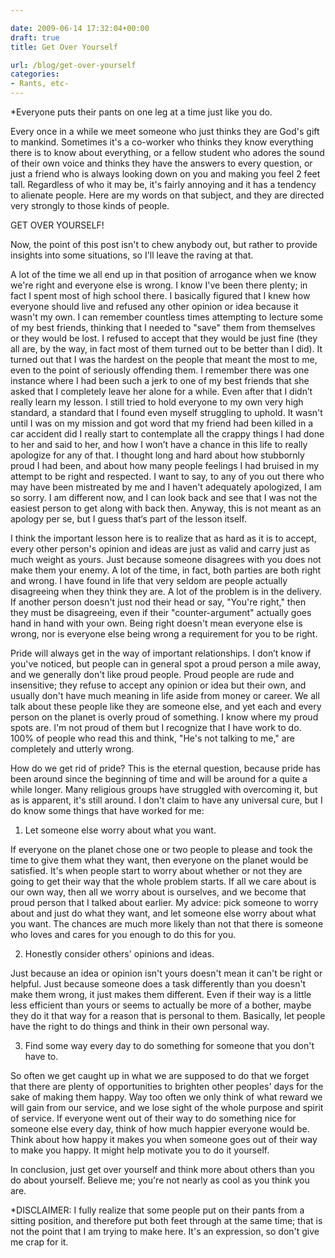 ```yaml
---

date: 2009-06-14 17:32:04+00:00
draft: true
title: Get Over Yourself

url: /blog/get-over-yourself
categories:
- Rants, etc-
---
```


*Everyone puts their pants on one leg at a time just like you do.




Every once in a while we meet someone who just thinks they are God's gift to mankind. Sometimes it's a co-worker who thinks they know everything there is to know about everything, or a fellow student who adores the sound of their own voice and thinks they have the answers to every question, or just a friend who is always looking down on you and making you feel 2 feet tall. Regardless of who it may be, it's fairly annoying and it has a tendency to alienate people. Here are my words on that subject, and they are directed very strongly to those kinds of people.




GET OVER YOURSELF!




Now, the point of this post isn't to chew anybody out, but rather to provide insights into some situations, so I'll leave the raving at that.




A lot of the time we all end up in that position of arrogance when we know we're right and everyone else is wrong. I know I've been there plenty; in fact I spent most of high school there. I basically figured that I knew how everyone should live and refused any other opinion or idea because it wasn't my own. I can remember countless times attempting to lecture some of my best friends, thinking that I needed to "save" them from themselves or they would be lost. I refused to accept that they would be just fine (they all are, by the way, in fact most of them turned out to be better than I did). It turned out that I was the hardest on the people that meant the most to me, even to the point of seriously offending them. I remember there was one instance where I had been such a jerk to one of my best friends that she asked that I completely leave her alone for a while. Even after that I didn’t really learn my lesson. I still tried to hold everyone to my own very high standard, a standard that I found even myself struggling to uphold. It wasn't until I was on my mission and got word that my friend had been killed in a car accident did I really start to contemplate all the crappy things I had done to her and said to her, and how I won’t have a chance in this life to really apologize for any of that. I thought long and hard about how stubbornly proud I had been, and about how many people feelings I had bruised in my attempt to be right and respected. I want to say, to any of you out there who may have been mistreated by me and I haven't adequately apologized, I am so sorry. I am different now, and I can look back and see that I was not the easiest person to get along with back then. Anyway, this is not meant as an apology per se, but I guess that‘s part of the lesson itself.




I think the important lesson here is to realize that as hard as it is to accept, every other person's opinion and ideas are just as valid and carry just as much weight as yours. Just because someone disagrees with you does not make them your enemy. A lot of the time, in fact, both parties are both right and wrong. I have found in life that very seldom are people actually disagreeing when they think they are. A lot of the problem is in the delivery. If another person doesn't just nod their head or say, "You're right," then they must be disagreeing, even if their "counter-argument" actually goes hand in hand with your own. Being right doesn't mean everyone else is wrong, nor is everyone else being wrong a requirement for you to be right.




Pride will always get in the way of important relationships. I don’t know if you've noticed, but people can in general spot a proud person a mile away, and we generally don't like proud people. Proud people are rude and insensitive; they refuse to accept any opinion or idea but their own, and usually don't have much meaning in life aside from money or career. We all talk about these people like they are someone else, and yet each and every person on the planet is overly proud of something. I know where my proud spots are. I'm not proud of them but I recognize that I have work to do. 100% of people who read this and think, "He's not talking to me," are completely and utterly wrong.




How do we get rid of pride? This is the eternal question, because pride has been around since the beginning of time and will be around for a quite a while longer. Many religious groups have struggled with overcoming it, but as is apparent, it's still around. I don't claim to have any universal cure, but I do know some things that have worked for me:




1. Let someone else worry about what you want.




If everyone on the planet chose one or two people to please and took the time to give them what they want, then everyone on the planet would be satisfied. It's when people start to worry about whether or not they are going to get their way that the whole problem starts. If all we care about is our own way, then all we worry about is ourselves, and we become that proud person that I talked about earlier. My advice: pick someone to worry about and just do what they want, and let someone else worry about what you want. The chances are much more likely than not that there is someone who loves and cares for you enough to do this for you.




2. Honestly consider others' opinions and ideas.




Just because an idea or opinion isn't yours doesn't mean it can't be right or helpful. Just because someone does a task differently than you doesn't make them wrong, it just makes them different. Even if their way is a little less efficient than yours or seems to actually be more of a bother, maybe they do it that way for a reason that is personal to them. Basically, let people have the right to do things and think in their own personal way.




3. Find some way every day to do something for someone that you don't have to.




So often we get caught up in what we are supposed to do that we forget that there are plenty of opportunities to brighten other peoples' days for the sake of making them happy. Way too often we only think of what reward we will gain from our service, and we lose sight of the whole purpose and spirit of service. If everyone went out of their way to do something nice for someone else every day, think of how much happier everyone would be. Think about how happy it makes you when someone goes out of their way to make you happy. It might help motivate you to do it yourself.




In conclusion, just get over yourself and think more about others than you do about yourself. Believe me; you're not nearly as cool as you think you are.




*DISCLAIMER: I fully realize that some people put on their pants from a sitting position, and therefore put both feet through at the same time; that is not the point that I am trying to make here. It's an expression, so don't give me crap for it. 
